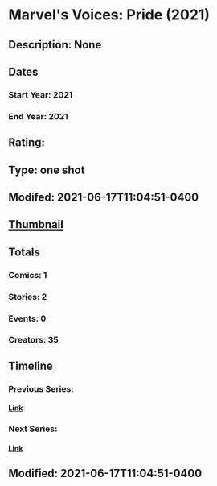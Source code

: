 # Marvel's Voices: Pride (2021)
## Description: None
## Dates
### Start Year: 2021
### End Year: 2021
## Rating: 
## Type: one shot
## Modifed: 2021-06-17T11:04:51-0400
## [Thumbnail](http://i.annihil.us/u/prod/marvel/i/mg/b/40/image_not_available.jpg)
## Totals
### Comics: 1
### Stories: 2
### Events: 0
### Creators: 35
## Timeline
### Previous Series: 
#### [Link]()
### Next Series: 
#### [Link]()
## Modified: 2021-06-17T11:04:51-0400